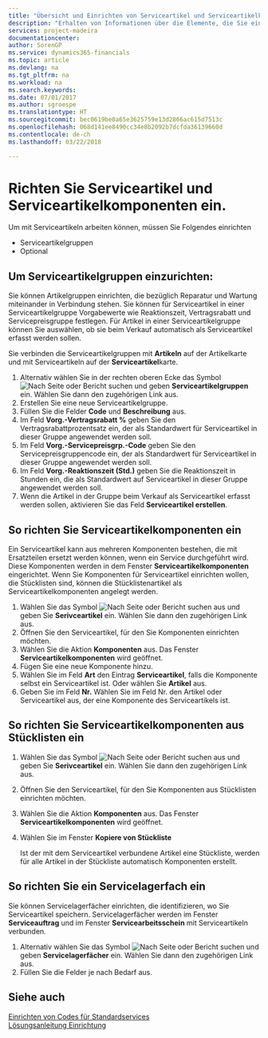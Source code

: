 ```yaml
---
title: "Übersicht und Einrichten von Serviceartikel und Serviceartikelkomponenten  | Microsoft Docs"
description: "Erhalten von Informationen über die Elemente, die Sie einrichten müssen, bevor Sie Serviceartikel, einschliesslich Vorgabewerte wie Reaktionszeit, Vertragsrabatt, und Servicepreisgruppen verwenden können."
services: project-madeira
documentationcenter: 
author: SorenGP
ms.service: dynamics365-financials
ms.topic: article
ms.devlang: na
ms.tgt_pltfrm: na
ms.workload: na
ms.search.keywords: 
ms.date: 07/01/2017
ms.author: sgroespe
ms.translationtype: HT
ms.sourcegitcommit: bec0619be0a65e3625759e13d2866ac615d7513c
ms.openlocfilehash: 068d141ee8490cc34e8b2092b7dcfda36139660d
ms.contentlocale: de-ch
ms.lasthandoff: 03/22/2018

---
```

# <a name="set-up-service-items-and-service-item-components"></a>Richten Sie Serviceartikel und Serviceartikelkomponenten ein.
Um mit Serviceartikeln arbeiten können, müssen Sie Folgendes einrichten

* Serviceartikelgruppen 
* Optional

## <a name="to-set-up-service-item-groups"></a>Um Serviceartikelgruppen einzurichten:
Sie können Artikelgruppen einrichten, die bezüglich Reparatur und Wartung miteinander in Verbindung stehen. Sie können für Serviceartikel in einer Serviceartikelgruppe Vorgabewerte wie Reaktionszeit, Vertragsrabatt und Servicepreisgruppe festlegen. Für Artikel in einer Serviceartikelgruppe können Sie auswählen, ob sie beim Verkauf automatisch als Serviceartikel erfasst werden sollen.  
  
Sie verbinden die Serviceartikelgruppen mit **Artikeln** auf der Artikelkarte und mit Serviceartikeln auf der **Serviceartikel**karte.  
  
1. Alternativ wählen Sie in der rechten oberen Ecke das Symbol ![Nach Seite oder Bericht suchen](media/ui-search/search_small.png "Nach Seite oder Bericht suchen") und geben **Serviceartikelgruppen** ein. Wählen Sie dann den zugehörigen Link aus.  
2. Erstellen Sie eine neue Serviceartikelgruppe.  
3. Füllen Sie die Felder **Code** und **Beschreibung** aus.  
4. Im Feld **Vorg.-Vertragsrabatt %** geben Sie den Vertragsrabattprozentsatz ein, der als Standardwert für Serviceartikel in dieser Gruppe angewendet werden soll.  
5. Im Feld **Vorg.-Servicepreisgrp.-Code** geben Sie den Servicepreisgruppencode ein, der als Standardwert für Serviceartikel in dieser Gruppe angewendet werden soll.  
6. Im Feld **Vorg.-Reaktionszeit (Std.)** geben Sie die Reaktionszeit in Stunden ein, die als Standardwert auf Serviceartikel in dieser Gruppe angewendet werden soll.  
7. Wenn die Artikel in der Gruppe beim Verkauf als Serviceartikel erfasst werden sollen, aktivieren Sie das Feld **Serviceartikel erstellen**.  

## <a name="to-set-up-service-item-components"></a>So richten Sie Serviceartikelkomponenten ein
Ein Serviceartikel kann aus mehreren Komponenten bestehen, die mit Ersatzteilen ersetzt werden können, wenn ein Service durchgeführt wird. Diese Komponenten werden in dem Fenster **Serviceartikelkomponenten** eingerichtet. Wenn Sie Komponenten für Serviceartikel einrichten wollen, die Stücklisten sind, können die Stücklistenartikel als Serviceartikelkomponenten angelegt werden. 
  
1. Wählen Sie das Symbol ![Nach Seite oder Bericht suchen](media/ui-search/search_small.png "Nach Seite oder Bericht suchen") aus und geben Sie **Serivceartikel** ein. Wählen Sie dann den zugehörigen Link aus. 
2. Öffnen Sie den Serviceartikel, für den Sie Komponenten einrichten möchten.  
3. Wählen Sie die Aktion **Komponenten** aus. Das Fenster **Serviceartikelkomponenten** wird geöffnet.  
4. Fügen Sie eine neue Komponente hinzu.  
5. Wählen Sie im Feld **Art** den Eintrag **Serviceartikel**, falls die Komponente selbst ein Serviceartikel ist. Oder wählen Sie **Artikel** aus.  
6. Geben Sie im Feld **Nr.** Wählen Sie im Feld Nr. den Artikel oder Serviceartikel aus, der eine Komponente des Serviceartikels ist.  

## <a name="to-set-up-service-item-components-from-a-bom"></a>So richten Sie Serviceartikelkomponenten aus Stücklisten ein
1.  Wählen Sie das Symbol ![Nach Seite oder Bericht suchen](media/ui-search/search_small.png "Nach Seite oder Bericht suchen") aus und geben Sie **Serivceartikel** ein. Wählen Sie dann den zugehörigen Link aus.  
2. Öffnen Sie den Serviceartikel, für den Sie Komponenten aus Stücklisten einrichten möchten.  
3. Wählen Sie die Aktion **Komponenten** aus. Das Fenster **Serviceartikelkomponenten** wird geöffnet.  
4. Wählen Sie im Fenster **Kopiere von Stückliste**  
  
    Ist der mit dem Serviceartikel verbundene Artikel eine Stückliste, werden für alle Artikel in der Stückliste automatisch Komponenten erstellt.  

## <a name="to-set-up-a-service-shelf"></a>So richten Sie ein Servicelagerfach ein
Sie können Servicelagerfächer einrichten, die identifizieren, wo Sie Serviceartikel speichern. Servicelagerfächer werden im Fenster **Serviceauftrag** und im Fenster **Servicearbeitsschein** mit Serviceartikeln verbunden.  
  
1. Alternativ wählen Sie das Symbol ![Nach Seite oder Bericht suchen](media/ui-search/search_small.png "Nach Seite oder Bericht suchen") und geben **Servicelagerfächer** ein. Wählen Sie dann den zugehörigen Link aus.
2. Füllen Sie die Felder je nach Bedarf aus.

## <a name="see-also"></a>Siehe auch
[Einrichten von Codes für Standardservices](service-how-setup-service-coding.md)   
[Lösungsanleitung Einrichtung](service-how-setup-troubleshooting.md)
